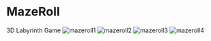 # MazeRoll
3D Labyrinth Game
![mazeroll1](https://user-images.githubusercontent.com/82179486/230602576-798bcfe4-3603-4d17-91bb-fe6932cdf181.jpg)
![mazeroll2](https://user-images.githubusercontent.com/82179486/230602587-68aa74ac-7d13-4c2c-95f8-7bac899517ca.jpg)
![mazeroll3](https://user-images.githubusercontent.com/82179486/230602588-dc3cf267-60dc-4bb2-9b9e-d8ecb2c1eb69.jpg)
![mazeroll4](https://user-images.githubusercontent.com/82179486/230602591-d92f9209-a132-4e95-899f-db97468866c8.jpg)
